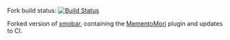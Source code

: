 Fork build status: [![Build Status](https://travis-ci.org/maxthomas/xmobar.svg?branch=memento-mori-plugin)](https://travis-ci.org/maxthomas/xmobar)

Forked version of [xmobar](https://github.com/jaor/xmobar), containing
the [MementoMori](src/Xmobar/Plugins/MementoMori.hs) plugin and updates to CI.
